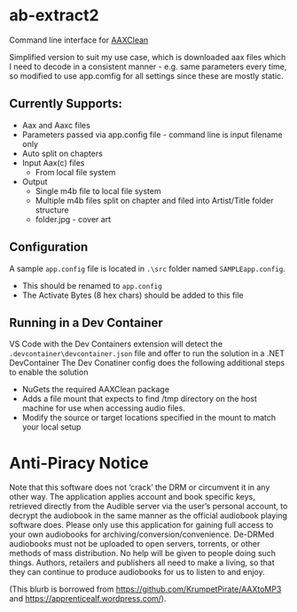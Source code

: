 # ab-extract2
Command line interface for [AAXClean](https://github.com/Mbucari/AAXClean)

Simplified version to suit my use case, which is downloaded aax files which I need to decode in a consistent manner - e.g. same parameters every time, so modified to use app.comfig for all settings since these are mostly static.

## Currently Supports:
- Aax and Aaxc files
- Parameters passed via app.config file - command line is input filename only
- Auto split on chapters
- Input Aax(c) files
  - From local file system
- Output
  - Single m4b file to local file system
  - Multiple m4b files split on chapter and filed into Artist/Title folder structure
  - folder.jpg - cover art

## Configuration
A sample `app.config` file is located in `.\src` folder named `SAMPLEapp.config`. 
- This should be renamed to `app.config`
- The Activate Bytes (8 hex chars) should be added to this file     

## Running in a Dev Container
VS Code with the Dev Containers extension will detect the `.devcontainer\devcontainer.json` file and offer to run the solution in a .NET DevContainer
The Dev Conatiner config does the following additional steps to enable the solution 
- NuGets the required AAXClean package 
- Adds a file mount that expects to find <home>/tmp directory on the host machine for use when accessing audio files.
- Modify the source or target locations specified in the mount to match your local setup     

# Anti-Piracy Notice

Note that this software does not ‘crack’ the DRM or circumvent it in any other way. The application applies account and book specific keys, retrieved directly from the Audible server via the user’s personal account, to decrypt the audiobook in the same manner as the official audiobook playing software does. Please only use this application for gaining full access to your own audiobooks for archiving/conversion/convenience. De-DRMed audiobooks must not be uploaded to open servers, torrents, or other methods of mass distribution. No help will be given to people doing such things. Authors, retailers and publishers all need to make a living, so that they can continue to produce audiobooks for us to listen to and enjoy.

(This blurb is borrowed from https://github.com/KrumpetPirate/AAXtoMP3 and https://apprenticealf.wordpress.com/).
